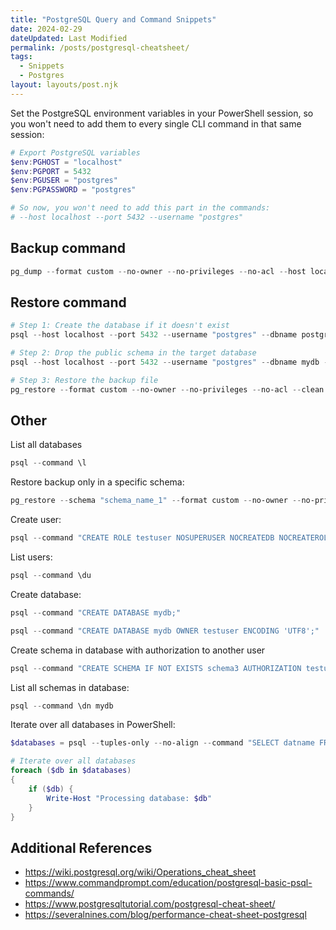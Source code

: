 ```yaml
---
title: "PostgreSQL Query and Command Snippets"
date: 2024-02-29
dateUpdated: Last Modified
permalink: /posts/postgresql-cheatsheet/
tags:
  - Snippets
  - Postgres
layout: layouts/post.njk
---
```


Set the PostgreSQL environment variables in your PowerShell session, so you won't need to add them to every single CLI command in that same session:

```powershell
# Export PostgreSQL variables
$env:PGHOST = "localhost"
$env:PGPORT = 5432
$env:PGUSER = "postgres"
$env:PGPASSWORD = "postgres"

# So now, you won't need to add this part in the commands:
# --host localhost --port 5432 --username "postgres"
```

## Backup command

```powershell
pg_dump --format custom --no-owner --no-privileges --no-acl --host localhost --port 5432 --username "postgres" --dbname mydb --file "C:/backups/mydb.backup"
```

## Restore command

```powershell
# Step 1: Create the database if it doesn't exist
psql --host localhost --port 5432 --username "postgres" --dbname postgres -c "CREATE DATABASE mydb WITH OWNER postgres ENCODING 'UTF8';"

# Step 2: Drop the public schema in the target database
psql --host localhost --port 5432 --username "postgres" --dbname mydb -c "DROP SCHEMA IF EXISTS public CASCADE;"

# Step 3: Restore the backup file
pg_restore --format custom --no-owner --no-privileges --no-acl --clean --if-exists --exit-on-error --single-transaction --host localhost --port 5432 --username "postgres" --dbname mydb "D:/backups/mydb-2024-09-01-1150.backup"
```

## Other

List all databases

```powershell
psql --command \l
```

Restore backup only in a specific schema:

```powershell
pg_restore --schema "schema_name_1" --format custom --no-owner --no-privileges --single-transaction --dbname mydb "C:/backups/mydb.backup"
```

Create user:

```powershell
psql --command "CREATE ROLE testuser NOSUPERUSER NOCREATEDB NOCREATEROLE NOINHERIT LOGIN NOREPLICATION NOBYPASSRLS PASSWORD 'testpsw';"
```

List users:

```powershell
psql --command \du
```

Create database:

```powershell
psql --command "CREATE DATABASE mydb;"

psql --command "CREATE DATABASE mydb OWNER testuser ENCODING 'UTF8';"
```

Create schema in database with authorization to another user

```powershell
psql --command "CREATE SCHEMA IF NOT EXISTS schema3 AUTHORIZATION testuser2;" mydb
```

List all schemas in database:

```powershell
psql --command \dn mydb
```

Iterate over all databases in PowerShell:

```powershell
$databases = psql --tuples-only --no-align --command "SELECT datname FROM pg_database WHERE datistemplate = false"

# Iterate over all databases
foreach ($db in $databases)
{
    if ($db) {
        Write-Host "Processing database: $db"
    }
}
```

## Additional References

- <https://wiki.postgresql.org/wiki/Operations_cheat_sheet>
- <https://www.commandprompt.com/education/postgresql-basic-psql-commands/>
- <https://www.postgresqltutorial.com/postgresql-cheat-sheet/>
- <https://severalnines.com/blog/performance-cheat-sheet-postgresql>
